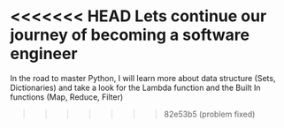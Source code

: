 <<<<<<< HEAD
Lets continue our journey of becoming a software engineer
=======
In the road to master Python, I will learn more about data structure (Sets, Dictionaries) and take a look for the Lambda function and the Built In functions (Map, Reduce, Filter)
>>>>>>> 82e53b5 (problem fixed)
